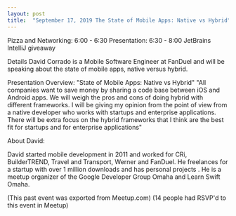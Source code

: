 ```yaml
---
layout: post
title:  "September 17, 2019 The State of Mobile Apps: Native vs Hybrid"
---
```


Pizza and Networking: 6:00 - 6:30
Presentation: 6:30 - 8:00
JetBrains IntelliJ giveaway

Details
David Corrado is a Mobile Software Engineer at FanDuel and will be speaking about the state of mobile apps, native versus hybrid.

Presentation Overview:
"State of Mobile Apps: Native vs Hybrid" "All companies want to save money by sharing a code base between iOS and Android apps. We will weigh the pros and cons of doing hybrid with different frameworks. I will be giving my opinion from the point of view from a native developer who works with startups and enterprise applications. There will be extra focus on the hybrid frameworks that I think are the best fit for startups and for enterprise applications"

About David:

David started mobile development in 2011 and worked for CRi, BuilderTREND, Travel and Transport, Werner and FanDuel. He freelances for a startup with over 1 million downloads and has personal projects . He is a meetup organizer of the Google Developer Group Omaha and Learn Swift Omaha.

(This past event was exported from Meetup.com)
(14 people had RSVP'd to this event in Meetup)